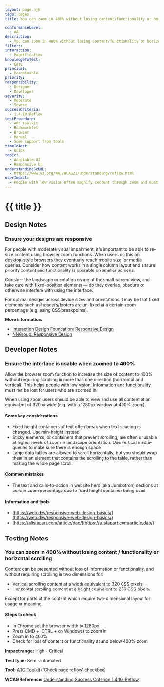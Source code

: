 ```yaml
---
layout: page.njk
tags: pages
title: You can zoom in 400% without losing content/functionality or horizontal scrolling

conformanceLevel:
  - AA
description:
  - You can zoom in 400% without losing content/functionality or horizontal scrolling
filters:
interaction:
  - Magnification
knowledgeToTest:
  - Easy
principal:
  - Perceivable
priority:
responsibility:
  - Designer
  - Developer
severity:
  - Moderate
  - Severe
successCriteria:
  - 1.4.10 Reflow
testProcedure:
  - ARC Toolkit
  - Bookmarklet
  - Browser
  - Manual
  - Some support from tools
timeToTest:
  - Quick
topic:
  - Adaptable UI
  - Responsive UI
understandingScURL:
  - https://www.w3.org/WAI/WCAG21/Understanding/reflow.html
userImpact:
  - People with low vision often magnify content through zoom and must not loose information or functionality as a result. Scrolling either horizontally or both vertically and horizontally can be difficult for disabled users so layouts and content must be designed to avoid this.
---
```


# {{ title }}

## Design Notes

### Ensure your designs are responsive

For people with moderate visual impairment, it's important to be able to re-size content using browser zoom functions. When users do this on desktop-style browsers they eventually reach mobile size for media queries. Consider how content works in a single column layout and ensure priority content and functionality is operable on smaller screens.

Consider the landscape orientation usage of the small-screen view, and take care with fixed-position elements — do they overlap, obscure or otherwise interfere with using the interface.

For optimal designs across device sizes and orientations it may be that fixed elements such as headers/footers are un-fixed at a certain zoom percentage (e.g. using CSS breakpoints).

**More information:**

- [Interaction Design Foundation: Responsive Design](https://www.interaction-design.org/literature/topics/responsive-design)
- [NNGroup: Responsive Design](https://www.nngroup.com/articles/responsive-web-design-definition/)

## Developer Notes

### Ensure the interface is usable when zoomed to 400%

Allow the browser zoom function to increase the size of content to 400% without requiring scrolling in more than one direction (horizontal and vertical). This helps people with low vision. Information and functionality must not be lost for users who are zoomed in.

When using zoom users should be able to view and use all content at an equivalent of 320px wide (e.g. with a 1280px window at 400% zoom).

#### Some key considerations

- Fixed height containers of text often break when text spacing is changed. Use min-height instead
- Sticky elements, or containers that prevent scrolling, are often unusable at higher levels of zoom in landscape orientation. Use vertical media-queries to make sure there is enough space
- Large data tables are allowed to scroll horizontally, but you should wrap them in an element that contains the scrolling to the table, rather than making the whole page scroll.

#### Common mistakes

- The text and calls-to-action in website hero (aka Jumbotron) sections at certain zoom percentage due to fixed height container being used

#### Information and tools

- [https://web.dev/responsive-web-design-basics/](https://web.dev/responsive-web-design-basics/)
- [https://alistapart.com/article/dao/](https://alistapart.com/article/dao/)

## Testing Notes

### You can zoom in 400% without losing content / functionality or horizontal scrolling

Content can be presented without loss of information or functionality, and without requiring
scrolling in two dimensions for:

- Vertical scrolling content at a width equivalent to 320 CSS pixels
- Horizontal scrolling content at a height equivalent to 256 CSS pixels.

Except for parts of the content which require two-dimensional layout for usage or meaning.

#### Steps to check

- In Chrome set the browser width to 1280px
- Press CMD + (CTRL + on Windows) to zoom in
- Zoom in to 400%
- Check for loss of content or functionality at and below 400% zoom

**Impact range:** High - Critical

**Test type:** Semi-automated

**Tool:** [ARC Toolkit](https://www.paciellogroup.com/toolkit/) ('Check page reflow' checkbox)

**WCAG Reference:** [Understanding Success Criterion 1.4.10: Reflow](https://www.w3.org/WAI/WCAG21/Understanding/reflow.html)
